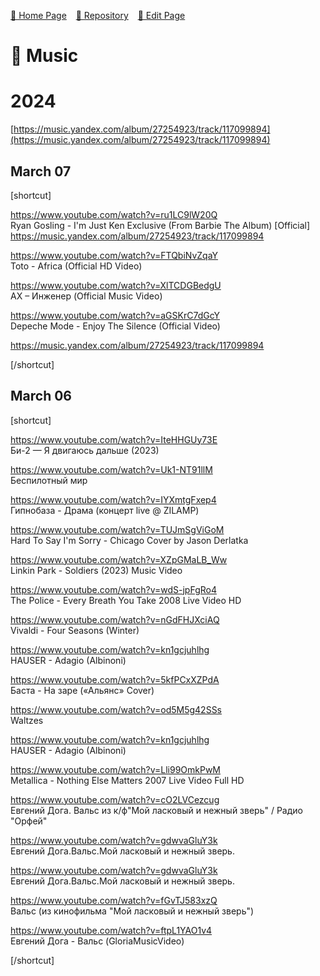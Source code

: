 <style>
	@import url("/utils/css/bootstrap-grid.css");
	@import url("/utils/css/iframe-youtube.css");
</style>



 [🚀 Home Page](https://andrewalevin.github.io/) &ensp;  [🏰 Repository](https://github.com/andrewalevin/andrewalevin.github.io) &ensp;  [🔨 Edit Page](https://github.com/andrewalevin/andrewalevin.github.io/edit/main/music.md)



# 🎸 Music

# 2024

[https://music.yandex.com/album/27254923/track/117099894](https://music.yandex.com/album/27254923/track/117099894)


## March 07

[shortcut]

https://www.youtube.com/watch?v=ru1LC9lW20Q  
Ryan Gosling - I'm Just Ken Exclusive (From Barbie The Album) [Official]  
https://music.yandex.com/album/27254923/track/117099894

https://www.youtube.com/watch?v=FTQbiNvZqaY  
Toto - Africa (Official HD Video)

https://www.youtube.com/watch?v=XlTCDGBedgU  
АХ – Инженер (Official Music Video)

https://www.youtube.com/watch?v=aGSKrC7dGcY  
Depeche Mode - Enjoy The Silence (Official Video)

https://music.yandex.com/album/27254923/track/117099894

[/shortcut]
	


## March 06

[shortcut]

https://www.youtube.com/watch?v=IteHHGUy73E  
Би-2 — Я двигаюсь дальше (2023)

https://www.youtube.com/watch?v=Uk1-NT91llM  
Беспилотный мир

https://www.youtube.com/watch?v=IYXmtgFxep4  
Гипнобаза - Драма (концерт live @ ZILAMP)

https://www.youtube.com/watch?v=TUJmSgViGoM  
Hard To Say I'm Sorry - Chicago Cover by Jason Derlatka

https://www.youtube.com/watch?v=XZpGMaLB_Ww  
Linkin Park - Soldiers (2023) Music Video

https://www.youtube.com/watch?v=wdS-jpFgRo4  
The Police - Every Breath You Take 2008 Live Video HD

https://www.youtube.com/watch?v=nGdFHJXciAQ  
Vivaldi - Four Seasons (Winter)

https://www.youtube.com/watch?v=kn1gcjuhlhg  
HAUSER - Adagio (Albinoni)

https://www.youtube.com/watch?v=5kfPCxXZPdA  
Баста - На заре («Альянс» Cover)

https://www.youtube.com/watch?v=od5M5g42SSs  
Waltzes

https://www.youtube.com/watch?v=kn1gcjuhlhg  
HAUSER - Adagio (Albinoni)

https://www.youtube.com/watch?v=Lli99OmkPwM  
Metallica - Nothing Else Matters 2007 Live Video Full HD

https://www.youtube.com/watch?v=cO2LVCezcug  
Евгений Дога. Вальс из к/ф"Мой ласковый и нежный зверь" / Радио "Орфей"

https://www.youtube.com/watch?v=gdwvaGluY3k  
Евгений Дога.Вальс.Мой ласковый и нежный зверь.

https://www.youtube.com/watch?v=gdwvaGluY3k  
Евгений Дога.Вальс.Мой ласковый и нежный зверь.

https://www.youtube.com/watch?v=fGvTJ583xzQ  
Вальс (из кинофильма "Мой ласковый и нежный зверь")
	
https://www.youtube.com/watch?v=ftpL1YAO1v4  
Евгений Дога - Вальс (GloriaMusicVideo)
	
[/shortcut]





